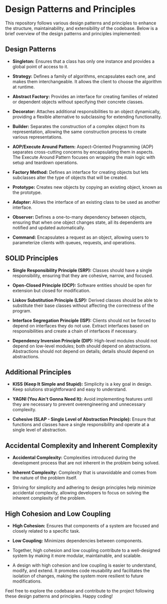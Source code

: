 # Design Patterns and Principles

This repository follows various design patterns and principles to enhance the structure, maintainability, and extensibility of the codebase. Below is a brief overview of the design patterns and principles implemented:

## Design Patterns

- **Singleton:**
  Ensures that a class has only one instance and provides a global point of access to it.

- **Strategy:**
  Defines a family of algorithms, encapsulates each one, and makes them interchangeable. It allows the client to choose the algorithm at runtime.

- **Abstract Factory:**
  Provides an interface for creating families of related or dependent objects without specifying their concrete classes.

- **Decorator:**
  Attaches additional responsibilities to an object dynamically, providing a flexible alternative to subclassing for extending functionality.

- **Builder:**
  Separates the construction of a complex object from its representation, allowing the same construction process to create various representations.

- **AOP/Execute Around Pattern:**
  Aspect-Oriented Programming (AOP) separates cross-cutting concerns by encapsulating them in aspects. The Execute Around Pattern focuses on wrapping the main logic with setup and teardown operations.

- **Factory Method:**
  Defines an interface for creating objects but lets subclasses alter the type of objects that will be created.

- **Prototype:**
  Creates new objects by copying an existing object, known as the prototype.

- **Adapter:**
  Allows the interface of an existing class to be used as another interface.

- **Observer:**
  Defines a one-to-many dependency between objects, ensuring that when one object changes state, all its dependents are notified and updated automatically.

- **Command:**
  Encapsulates a request as an object, allowing users to parameterize clients with queues, requests, and operations.

## SOLID Principles

- **Single Responsibility Principle (SRP):**
  Classes should have a single responsibility, ensuring that they are cohesive, narrow, and focused.

- **Open-Closed Principle (OCP):**
  Software entities should be open for extension but closed for modification.

- **Liskov Substitution Principle (LSP):**
  Derived classes should be able to substitute their base classes without affecting the correctness of the program.

- **Interface Segregation Principle (ISP):**
  Clients should not be forced to depend on interfaces they do not use. Extract interfaces based on responsibilities and create a chain of interfaces if necessary.

- **Dependency Inversion Principle (DIP):**
  High-level modules should not depend on low-level modules; both should depend on abstractions. Abstractions should not depend on details; details should depend on abstractions.

## Additional Principles

- **KISS (Keep It Simple and Stupid):**
  Simplicity is a key goal in design. Keep solutions straightforward and easy to understand.

- **YAGNI (You Ain't Gonna Need It):**
  Avoid implementing features until they are necessary to prevent overengineering and unnecessary complexity.

- **Cohesive (SLAP - Single Level of Abstraction Principle):**
  Ensure that functions and classes have a single responsibility and operate at a single level of abstraction.

## Accidental Complexity and Inherent Complexity

- **Accidental Complexity:**
  Complexities introduced during the development process that are not inherent in the problem being solved.

- **Inherent Complexity:**
  Complexity that is unavoidable and comes from the nature of the problem itself.

- Striving for simplicity and adhering to design principles help minimize accidental complexity, allowing developers to focus on solving the inherent complexity of the problem.

## High Cohesion and Low Coupling

- **High Cohesion:**
  Ensures that components of a system are focused and closely related to a specific task.

- **Low Coupling:**
  Minimizes dependencies between components.

- Together, high cohesion and low coupling contribute to a well-designed system by making it more modular, maintainable, and scalable.

- A design with high cohesion and low coupling is easier to understand, modify, and extend. It promotes code reusability and facilitates the isolation of changes, making the system more resilient to future modifications.

Feel free to explore the codebase and contribute to the project following these design patterns and principles. Happy coding!
